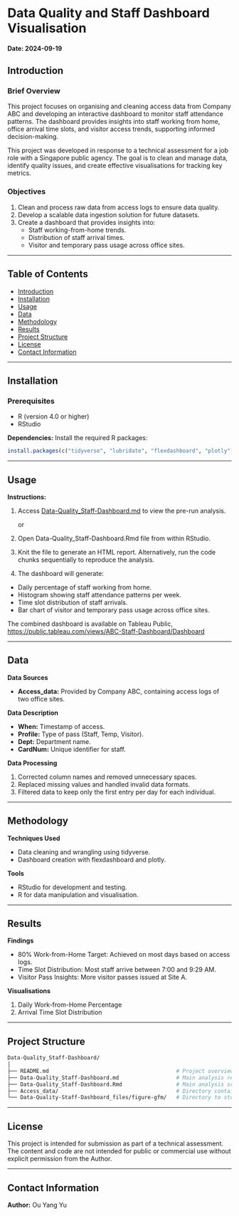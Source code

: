 # Data Quality and Staff Dashboard Visualisation

#### Date: 2024-09-19

## Introduction

### Brief Overview
This project focuses on organising and cleaning access data from Company ABC and developing an interactive dashboard to monitor staff attendance patterns. The dashboard provides insights into staff working from home, office arrival time slots, and visitor access trends, supporting informed decision-making.

This project was developed in response to a technical assessment for a job role with a Singapore public agency. The goal is to clean and manage data, identify quality issues, and create effective visualisations for tracking key metrics.

### Objectives
1. Clean and process raw data from access logs to ensure data quality.
2. Develop a scalable data ingestion solution for future datasets.
3. Create a dashboard that provides insights into:
   - Staff working-from-home trends.
   - Distribution of staff arrival times.
   - Visitor and temporary pass usage across office sites.

---

## Table of Contents
- [Introduction](#introduction)
- [Installation](#installation)
- [Usage](#usage)
- [Data](#data)
- [Methodology](#methodology)
- [Results](#results)
- [Project Structure](#project-structure)
- [License](#license)
- [Contact Information](#contact-information)

---

## Installation

### Prerequisites
- R (version 4.0 or higher)
- RStudio

<!--
**Environment Setup:**
1. Clone this repository:
    ```bash
    git clone https://github.com/Gyres/Job-Assessments.git
    cd Job-Assessments/Data-Quality_Staff-Dashboard
    ```
2. Open Data-Quality_Staff-Dashboard.Rmd in RStudio.
-->

**Dependencies:**
Install the required R packages:

```r
install.packages(c("tidyverse", "lubridate", "flexdashboard", "plotly"))
```

---

## Usage
**Instructions:**
1. Access [Data-Quality_Staff-Dashboard.md](Data-Quality_Staff-Dashboard.md) to view the pre-run analysis.

    or

2. Open Data-Quality_Staff-Dashboard.Rmd file from within RStudio.
3. Knit the file to generate an HTML report. Alternatively, run the code chunks sequentially to reproduce the analysis.
4. The dashboard will generate:
- Daily percentage of staff working from home.
- Histogram showing staff attendance patterns per week.
- Time slot distribution of staff arrivals.
- Bar chart of visitor and temporary pass usage across office sites.

The combined dashboard is available on Tableau Public, https://public.tableau.com/views/ABC-Staff-Dashboard/Dashboard

---

## Data
**Data Sources**
- **Access_data:** Provided by Company ABC, containing access logs of two office sites.

**Data Description**
- **When:** Timestamp of access.
- **Profile:** Type of pass (Staff, Temp, Visitor).
- **Dept:** Department name.
- **CardNum:** Unique identifier for staff.

**Data Processing**
1. Corrected column names and removed unnecessary spaces.
2. Replaced missing values and handled invalid data formats.
3. Filtered data to keep only the first entry per day for each individual.

---

## Methodology
**Techniques Used**
- Data cleaning and wrangling using tidyverse.
- Dashboard creation with flexdashboard and plotly.

**Tools**
- RStudio for development and testing.
- R for data manipulation and visualisation.

---

## Results
**Findings**
- 80% Work-from-Home Target: Achieved on most days based on access logs.
- Time Slot Distribution: Most staff arrive between 7:00 and 9:29 AM.
- Visitor Pass Insights: More visitor passes issued at Site A.

**Visualisations**
1. Daily Work-from-Home Percentage
2. Arrival Time Slot Distribution

---

## Project Structure
```bash
Data-Quality_Staff-Dashboard/
│
├── README.md                                        # Project overview and instructions
├── Data-Quality_Staff-Dashboard.md                  # Main analysis report
├── Data-Quality_Staff-Dashboard.Rmd                 # Main analysis script
├── Access_data/                                     # Directory containing CSV files for building access logs
└── Data-Quality-Staff-Dashboard_files/figure-gfm/   # Directory to store generated plots
```

---

## License

This project is intended for submission as part of a technical assessment. The content and code are not intended for public or commercial use without explicit permission from the Author.

---

## Contact Information

**Author:** Ou Yang Yu
